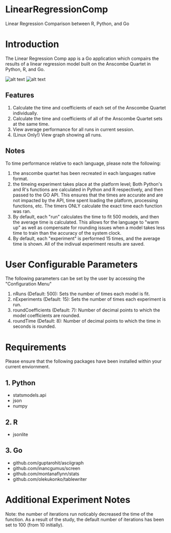 # LinearRegressionComp

Linear Regression Comparison between R, Python, and Go

# Introduction

The Linear Regression Comp app is a Go application which compairs the results of a linear regression model built on the
Anscombe Quartet in Python, R, and Go.

![alt text](https://github.com/AndrewDamico/LinearRegressionComp/blob/Main/image1.jpg?raw=true)
![alt text](https://github.com/AndrewDamico/LinearRegressionComp/blob/Main/image2.jpg?raw=true)

## Features
1. Calculate the time and coefficients of each set of the Anscombe Quartet individually.
2. Calculate the time and coefficients of all of the Anscombe Quartet sets at the same time.
3. View average performance for all runs in current session.
4. (Linux Only!) View graph showing all runs.

## Notes

To time performance relative to each language, please note the following:

1. the anscombe quartet has been recreated in each languages native format.
2. the timeing experiment takes place at the platform level; Both Python's and R's functions are calculated in Python
   and R respectively, and then passed to the GO API. This ensures that the times are accurate and are not impacted by
   the API, time spent loading the platform, processing functions, etc. The timers ONLY calculate the exact time each function was
   ran.
3. By default, each "run" calculates the time to fit 500 models, and then the average time is calculated. This allows
   for the language to "warm up" as well as compensate for rounding issues when a model takes less time to train than
   the accuracy of the system clock.
4. By default, each "experiment" is performed 15 times, and the average time is shown. All of the indivual experiment
   results are saved.

# User Configurable Parameters

The following parameters can be set by the user by accessing the "Configuration Menu"

1. nRuns (Default: 500): Sets the number of times each model is fit.
2. nExperiments (Default: 15): Sets the number of times each experiment is run.
3. roundCoefficients (Default: 7): Number of decimal points to which the model coefficients are rounded.
4. roundTime (Default: 8): Number of decimal points to which the time in seconds is rounded.

# Requirements

Please ensure that the following packages have been installed within your current enviornment.

## 1. Python
* statsmodels.api
* json
* numpy

## 2. R
* jsonlite

## 3. Go
* github.com/guptarohit/asciigraph 
* github.com/inancgumus/screen
* github.com/montanaflynn/stats
* github.com/olekukonko/tablewriter


# Additional Experiment Notes

Note: the number of iterations run noticably decreased the time of the function. As a result of the study, the default
number of iterations has been set to 100 (from 10 initially).
